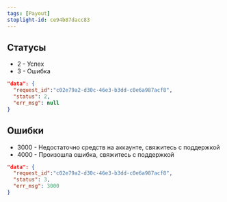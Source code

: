 ```yaml
---
tags: [Payout]
stoplight-id: ce94b87dacc83
---
```


## Статусы

- 2 - Успех
- 3 - Ошибка

```json
"data": {
  "request_id":"c02e79a2-d30c-46e3-b3dd-c0e6a987acf8",
  "status": 2,
  "err_msg": null
}
```

## Ошибки

- 3000 - Недостаточно средств на аккаунте, свяжитесь с поддержкой
- 4000 - Произошла ошибка, свяжитесь с поддержкой

```json
"data": {
  "request_id":"c02e79a2-d30c-46e3-b3dd-c0e6a987acf8",
  "status": 3,
  "err_msg": 3000
}
```
